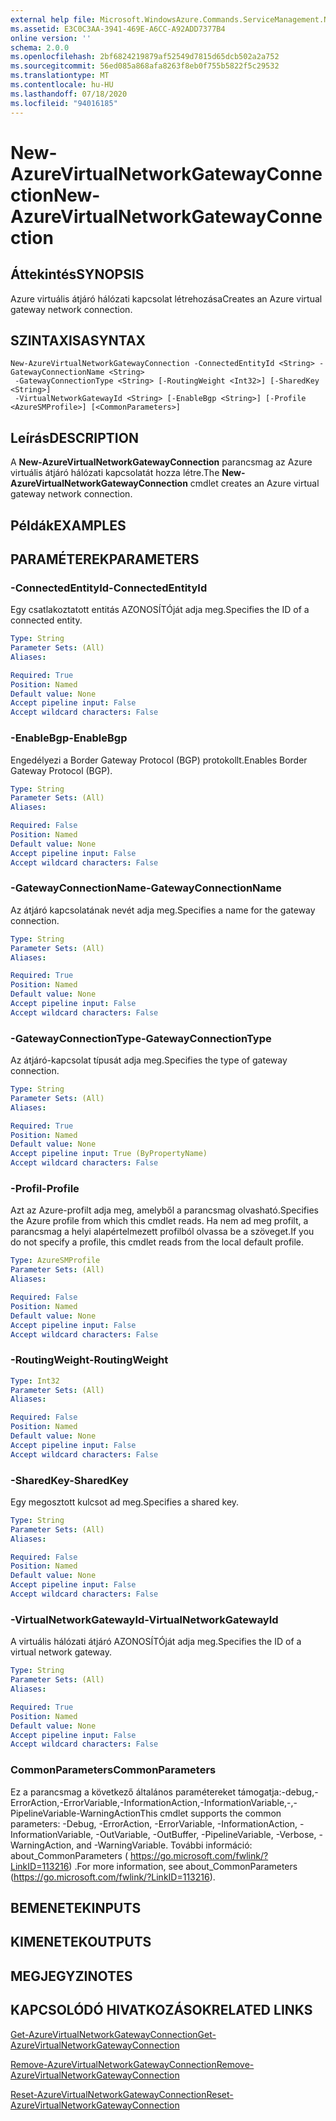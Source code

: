 ```yaml
---
external help file: Microsoft.WindowsAzure.Commands.ServiceManagement.Network.dll-Help.xml
ms.assetid: E3C0C3AA-3941-469E-A6CC-A92ADD7377B4
online version: ''
schema: 2.0.0
ms.openlocfilehash: 2bf6824219879af52549d7815d65dcb502a2a752
ms.sourcegitcommit: 56ed085a868afa8263f8eb0f755b5822f5c29532
ms.translationtype: MT
ms.contentlocale: hu-HU
ms.lasthandoff: 07/18/2020
ms.locfileid: "94016185"
---
```

# <span data-ttu-id="704a6-101">New-AzureVirtualNetworkGatewayConnection</span><span class="sxs-lookup"><span data-stu-id="704a6-101">New-AzureVirtualNetworkGatewayConnection</span></span>

## <span data-ttu-id="704a6-102">Áttekintés</span><span class="sxs-lookup"><span data-stu-id="704a6-102">SYNOPSIS</span></span>
<span data-ttu-id="704a6-103">Azure virtuális átjáró hálózati kapcsolat létrehozása</span><span class="sxs-lookup"><span data-stu-id="704a6-103">Creates an Azure virtual gateway network connection.</span></span>

## <span data-ttu-id="704a6-104">SZINTAXISA</span><span class="sxs-lookup"><span data-stu-id="704a6-104">SYNTAX</span></span>

```
New-AzureVirtualNetworkGatewayConnection -ConnectedEntityId <String> -GatewayConnectionName <String>
 -GatewayConnectionType <String> [-RoutingWeight <Int32>] [-SharedKey <String>]
 -VirtualNetworkGatewayId <String> [-EnableBgp <String>] [-Profile <AzureSMProfile>] [<CommonParameters>]
```

## <span data-ttu-id="704a6-105">Leírás</span><span class="sxs-lookup"><span data-stu-id="704a6-105">DESCRIPTION</span></span>
<span data-ttu-id="704a6-106">A **New-AzureVirtualNetworkGatewayConnection** parancsmag az Azure virtuális átjáró hálózati kapcsolatát hozza létre.</span><span class="sxs-lookup"><span data-stu-id="704a6-106">The **New-AzureVirtualNetworkGatewayConnection** cmdlet creates an Azure virtual gateway network connection.</span></span>

## <span data-ttu-id="704a6-107">Példák</span><span class="sxs-lookup"><span data-stu-id="704a6-107">EXAMPLES</span></span>

## <span data-ttu-id="704a6-108">PARAMÉTEREK</span><span class="sxs-lookup"><span data-stu-id="704a6-108">PARAMETERS</span></span>

### <span data-ttu-id="704a6-109">-ConnectedEntityId</span><span class="sxs-lookup"><span data-stu-id="704a6-109">-ConnectedEntityId</span></span>
<span data-ttu-id="704a6-110">Egy csatlakoztatott entitás AZONOSÍTÓját adja meg.</span><span class="sxs-lookup"><span data-stu-id="704a6-110">Specifies the ID of a connected entity.</span></span>

```yaml
Type: String
Parameter Sets: (All)
Aliases: 

Required: True
Position: Named
Default value: None
Accept pipeline input: False
Accept wildcard characters: False
```

### <span data-ttu-id="704a6-111">-EnableBgp</span><span class="sxs-lookup"><span data-stu-id="704a6-111">-EnableBgp</span></span>
<span data-ttu-id="704a6-112">Engedélyezi a Border Gateway Protocol (BGP) protokollt.</span><span class="sxs-lookup"><span data-stu-id="704a6-112">Enables Border Gateway Protocol (BGP).</span></span>

```yaml
Type: String
Parameter Sets: (All)
Aliases: 

Required: False
Position: Named
Default value: None
Accept pipeline input: False
Accept wildcard characters: False
```

### <span data-ttu-id="704a6-113">-GatewayConnectionName</span><span class="sxs-lookup"><span data-stu-id="704a6-113">-GatewayConnectionName</span></span>
<span data-ttu-id="704a6-114">Az átjáró kapcsolatának nevét adja meg.</span><span class="sxs-lookup"><span data-stu-id="704a6-114">Specifies a name for the gateway connection.</span></span>

```yaml
Type: String
Parameter Sets: (All)
Aliases: 

Required: True
Position: Named
Default value: None
Accept pipeline input: False
Accept wildcard characters: False
```

### <span data-ttu-id="704a6-115">-GatewayConnectionType</span><span class="sxs-lookup"><span data-stu-id="704a6-115">-GatewayConnectionType</span></span>
<span data-ttu-id="704a6-116">Az átjáró-kapcsolat típusát adja meg.</span><span class="sxs-lookup"><span data-stu-id="704a6-116">Specifies the type of gateway connection.</span></span>

```yaml
Type: String
Parameter Sets: (All)
Aliases: 

Required: True
Position: Named
Default value: None
Accept pipeline input: True (ByPropertyName)
Accept wildcard characters: False
```

### <span data-ttu-id="704a6-117">-Profil</span><span class="sxs-lookup"><span data-stu-id="704a6-117">-Profile</span></span>
<span data-ttu-id="704a6-118">Azt az Azure-profilt adja meg, amelyből a parancsmag olvasható.</span><span class="sxs-lookup"><span data-stu-id="704a6-118">Specifies the Azure profile from which this cmdlet reads.</span></span> <span data-ttu-id="704a6-119">Ha nem ad meg profilt, a parancsmag a helyi alapértelmezett profilból olvassa be a szöveget.</span><span class="sxs-lookup"><span data-stu-id="704a6-119">If you do not specify a profile, this cmdlet reads from the local default profile.</span></span>

```yaml
Type: AzureSMProfile
Parameter Sets: (All)
Aliases: 

Required: False
Position: Named
Default value: None
Accept pipeline input: False
Accept wildcard characters: False
```

### <span data-ttu-id="704a6-120">-RoutingWeight</span><span class="sxs-lookup"><span data-stu-id="704a6-120">-RoutingWeight</span></span>
```yaml
Type: Int32
Parameter Sets: (All)
Aliases: 

Required: False
Position: Named
Default value: None
Accept pipeline input: False
Accept wildcard characters: False
```

### <span data-ttu-id="704a6-121">-SharedKey</span><span class="sxs-lookup"><span data-stu-id="704a6-121">-SharedKey</span></span>
<span data-ttu-id="704a6-122">Egy megosztott kulcsot ad meg.</span><span class="sxs-lookup"><span data-stu-id="704a6-122">Specifies a shared key.</span></span>

```yaml
Type: String
Parameter Sets: (All)
Aliases: 

Required: False
Position: Named
Default value: None
Accept pipeline input: False
Accept wildcard characters: False
```

### <span data-ttu-id="704a6-123">-VirtualNetworkGatewayId</span><span class="sxs-lookup"><span data-stu-id="704a6-123">-VirtualNetworkGatewayId</span></span>
<span data-ttu-id="704a6-124">A virtuális hálózati átjáró AZONOSÍTÓját adja meg.</span><span class="sxs-lookup"><span data-stu-id="704a6-124">Specifies the ID of a virtual network gateway.</span></span>

```yaml
Type: String
Parameter Sets: (All)
Aliases: 

Required: True
Position: Named
Default value: None
Accept pipeline input: False
Accept wildcard characters: False
```

### <span data-ttu-id="704a6-125">CommonParameters</span><span class="sxs-lookup"><span data-stu-id="704a6-125">CommonParameters</span></span>
<span data-ttu-id="704a6-126">Ez a parancsmag a következő általános paramétereket támogatja:-debug,-ErrorAction,-ErrorVariable,-InformationAction,-InformationVariable,-,-PipelineVariable-WarningAction</span><span class="sxs-lookup"><span data-stu-id="704a6-126">This cmdlet supports the common parameters: -Debug, -ErrorAction, -ErrorVariable, -InformationAction, -InformationVariable, -OutVariable, -OutBuffer, -PipelineVariable, -Verbose, -WarningAction, and -WarningVariable.</span></span> <span data-ttu-id="704a6-127">További információ: about_CommonParameters ( https://go.microsoft.com/fwlink/?LinkID=113216) .</span><span class="sxs-lookup"><span data-stu-id="704a6-127">For more information, see about_CommonParameters (https://go.microsoft.com/fwlink/?LinkID=113216).</span></span>

## <span data-ttu-id="704a6-128">BEMENETEK</span><span class="sxs-lookup"><span data-stu-id="704a6-128">INPUTS</span></span>

## <span data-ttu-id="704a6-129">KIMENETEK</span><span class="sxs-lookup"><span data-stu-id="704a6-129">OUTPUTS</span></span>

## <span data-ttu-id="704a6-130">MEGJEGYZI</span><span class="sxs-lookup"><span data-stu-id="704a6-130">NOTES</span></span>

## <span data-ttu-id="704a6-131">KAPCSOLÓDÓ HIVATKOZÁSOK</span><span class="sxs-lookup"><span data-stu-id="704a6-131">RELATED LINKS</span></span>

[<span data-ttu-id="704a6-132">Get-AzureVirtualNetworkGatewayConnection</span><span class="sxs-lookup"><span data-stu-id="704a6-132">Get-AzureVirtualNetworkGatewayConnection</span></span>](./Get-AzureVirtualNetworkGatewayConnection.md)

[<span data-ttu-id="704a6-133">Remove-AzureVirtualNetworkGatewayConnection</span><span class="sxs-lookup"><span data-stu-id="704a6-133">Remove-AzureVirtualNetworkGatewayConnection</span></span>](./Remove-AzureVirtualNetworkGatewayConnection.md)

[<span data-ttu-id="704a6-134">Reset-AzureVirtualNetworkGatewayConnection</span><span class="sxs-lookup"><span data-stu-id="704a6-134">Reset-AzureVirtualNetworkGatewayConnection</span></span>](./Reset-AzureVirtualNetworkGatewayConnection.md)


